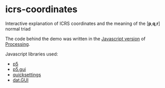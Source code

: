 # icrs-coordinates
Interactive explanation of ICRS coordinates and the meaning of the [__p__,__q__,__r__] normal triad

The code behind the demo was written in the [Javascript version](https://p5js.org/) of [Processing](https://processing.org).

Javascript libraries used:
* [p5](https://p5js.org/)
* [p5.gui](https://github.com/bitcraftlab/p5.gui)
* [quicksettings](https://github.com/bit101/quicksettings)
* [dat.GUI](https://github.com/dataarts/dat.gui)
